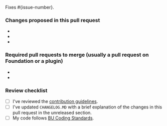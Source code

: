 Fixes #{issue-number}.

### Changes proposed in this pull request

-

-

-

### Required pull requests to merge (usually a pull request on Foundation or a plugin)

-

-

### Review checklist

- [ ] I've reviewed the [contribution guidelines](https://github.com/bu-ist/coding-standards/blob/develop/CONTRIBUTING.md).
- [ ] I've updated `CHANGELOG.MD` with a brief explanation of the changes in this pull request in the unreleased section.
- [ ] My code follows [BU Coding Standards](https://github.com/bu-ist/coding-standards).
